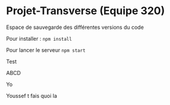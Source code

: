 # Projet-Transverse (Equipe 320)
Espace de sauvegarde des différentes versions du code

Pour installer :
`npm install`

Pour lancer le serveur
`npm start`


Test 

ABCD

Yo

Youssef t fais quoi la